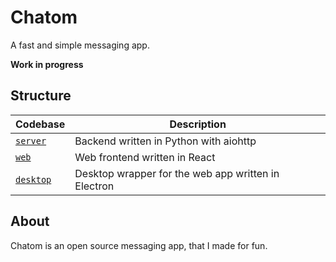 # Chatom

A fast and simple messaging app.

**Work in progress**

## Structure

| Codebase             | Description
|----------------------|-----------------------------------------------------|
| [`server`](server)   | Backend written in Python with aiohttp              |
| [`web`](web)         | Web frontend written in React                       |
| [`desktop`](desktop) | Desktop wrapper for the web app written in Electron |

## About

Chatom is an open source messaging app, that I made for fun.
